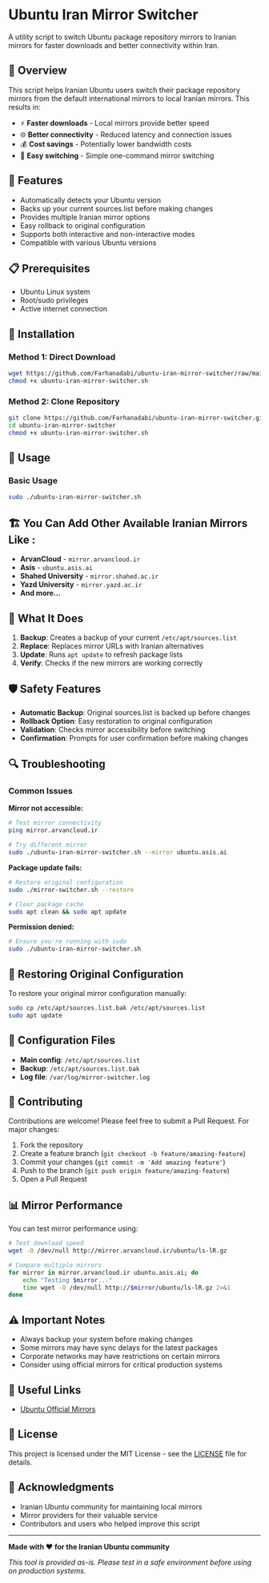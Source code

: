 # Ubuntu Iran Mirror Switcher

A utility script to switch Ubuntu package repository mirrors to Iranian mirrors for faster downloads and better connectivity within Iran.

## 📖 Overview

This script helps Iranian Ubuntu users switch their package repository mirrors from the default international mirrors to local Iranian mirrors. This results in:

- ⚡ **Faster downloads** - Local mirrors provide better speed
- 🌐 **Better connectivity** - Reduced latency and connection issues
- 💰 **Cost savings** - Potentially lower bandwidth costs
- 🔄 **Easy switching** - Simple one-command mirror switching

## 🚀 Features

- Automatically detects your Ubuntu version
- Backs up your current sources.list before making changes
- Provides multiple Iranian mirror options
- Easy rollback to original configuration
- Supports both interactive and non-interactive modes
- Compatible with various Ubuntu versions

## 📋 Prerequisites

- Ubuntu Linux system
- Root/sudo privileges
- Active internet connection

## 🔧 Installation

### Method 1: Direct Download
```bash
wget https://github.com/Farhanadabi/ubuntu-iran-mirror-switcher/raw/main/ubuntu-iran-mirror-switcher.sh
chmod +x ubuntu-iran-mirror-switcher.sh
```

### Method 2: Clone Repository
```bash
git clone https://github.com/Farhanadabi/ubuntu-iran-mirror-switcher.git
cd ubuntu-iran-mirror-switcher
chmod +x ubuntu-iran-mirror-switcher.sh
```

## 🎯 Usage

### Basic Usage
```bash
sudo ./ubuntu-iran-mirror-switcher.sh
```

## 🏗️ You Can Add Other Available Iranian Mirrors Like :

- **ArvanCloud** - `mirror.arvancloud.ir`
- **Asis** - `ubuntu.asis.ai`
- **Shahed University** - `mirror.shahed.ac.ir`
- **Yazd University** - `mirror.yazd.ac.ir`
- **And more...**

## 📁 What It Does

1. **Backup**: Creates a backup of your current `/etc/apt/sources.list`
2. **Replace**: Replaces mirror URLs with Iranian alternatives
3. **Update**: Runs `apt update` to refresh package lists
4. **Verify**: Checks if the new mirrors are working correctly

## 🛡️ Safety Features

- **Automatic Backup**: Original sources.list is backed up before changes
- **Rollback Option**: Easy restoration to original configuration
- **Validation**: Checks mirror accessibility before switching
- **Confirmation**: Prompts for user confirmation before making changes

## 🔍 Troubleshooting

### Common Issues

**Mirror not accessible:**
```bash
# Test mirror connectivity
ping mirror.arvancloud.ir

# Try different mirror
sudo ./ubuntu-iran-mirror-switcher.sh --mirror ubuntu.asis.ai
```

**Package update fails:**
```bash
# Restore original configuration
sudo ./mirror-switcher.sh --restore

# Clear package cache
sudo apt clean && sudo apt update
```

**Permission denied:**
```bash
# Ensure you're running with sudo
sudo ./ubuntu-iran-mirror-switcher.sh
```

## 🔄 Restoring Original Configuration

To restore your original mirror configuration manually:

```bash
sudo cp /etc/apt/sources.list.bak /etc/apt/sources.list
sudo apt update
```

## 📝 Configuration Files

- **Main config**: `/etc/apt/sources.list`
- **Backup**: `/etc/apt/sources.list.bak`
- **Log file**: `/var/log/mirror-switcher.log`

## 🤝 Contributing

Contributions are welcome! Please feel free to submit a Pull Request. For major changes:

1. Fork the repository
2. Create a feature branch (`git checkout -b feature/amazing-feature`)
3. Commit your changes (`git commit -m 'Add amazing feature'`)
4. Push to the branch (`git push origin feature/amazing-feature`)
5. Open a Pull Request

## 📊 Mirror Performance

You can test mirror performance using:

```bash
# Test download speed
wget -O /dev/null http://mirror.arvancloud.ir/ubuntu/ls-lR.gz

# Compare multiple mirrors
for mirror in mirror.arvancloud.ir ubuntu.asis.ai; do
    echo "Testing $mirror..."
    time wget -O /dev/null http://$mirror/ubuntu/ls-lR.gz 2>&1
done
```

## ⚠️ Important Notes

- Always backup your system before making changes
- Some mirrors may have sync delays for the latest packages
- Corporate networks may have restrictions on certain mirrors
- Consider using official mirrors for critical production systems

## 🔗 Useful Links

- [Ubuntu Official Mirrors](https://launchpad.net/ubuntu/+archivemirrors)

## 📜 License

This project is licensed under the MIT License - see the [LICENSE](LICENSE) file for details.

## 🙏 Acknowledgments

- Iranian Ubuntu community for maintaining local mirrors
- Mirror providers for their valuable service
- Contributors and users who helped improve this script



---

**Made with ❤️ for the Iranian Ubuntu community**

*This tool is provided as-is. Please test in a safe environment before using on production systems.*
